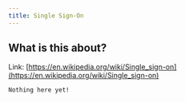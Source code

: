 ```yaml
---
title: Single Sign-On
---
```


## What is this about?

Link: [https://en.wikipedia.org/wiki/Single_sign-on](https://en.wikipedia.org/wiki/Single_sign-on)

```
Nothing here yet!
```